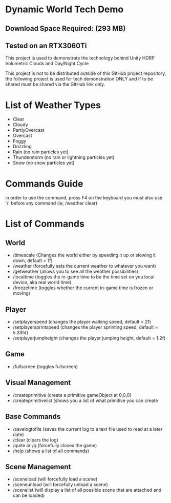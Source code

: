 # Dynamic World Tech Demo
## Download Space Required: (293 MB)
## Tested on an RTX3060Ti
This project is used to demonstrate the technology behind Unity HDRP Volumetric Clouds and Day/Night Cycle

This project is not to be distributed outside of this GitHub project repository, the following project is used for tech demonstration ONLY and if to be shared must be shared via the GitHub link only.

# List of Weather Types
- Clear
- Cloudy
- PartlyOvercast
- Overcast
- Foggy
- Drizzling
- Rain (no rain particles yet)
- Thunderstorm (no rain or lightning particles yet)
- Snow (no snow particles yet)

# Commands Guide
in order to use the command, press F4 on the keyboard
you must also use '/' before any command (ie; /weather clear)

# List of Commands

## World

- /timescale <number> (Changes the world either by speeding it up or slowing it down, default = 1f)
- /weather <string or number> (forcefully sets the current weather to whatever you want)
- /getweather (allows you to see all the weather possibilities)
- /localtime (toggles the in-game time to be the time set on you local device, aka real world time)
- /freezetime (toggles whether the current in-game time is frozen or moving)

## Player

- /setplayerspeed <number> (changes the player walking speed, default = 2f)
- /setplayersprintspeed <number> (changes the player sprinting speed, default = 5.335f)
- /setplayerjumpheight <number> (changes the player jumping height, default = 1.2f)

## Game

- /fullscreen (toggles fullscreen)

## Visual Management

- /createprimitive <string> (create a primitive gameObject at 0,0,0)
- /createprimitivelist (shows you a list of what primitive you can create

## Base Commands

- /savelogtofile (saves the current log to a text file used to read at a later date)
- /clear (clears the log)
- /quite or /q (forcefully closes the game)
- /help (shows a list of all commands)

## Scene Management

- /sceneload <string> (will forcefully load a scene)
- /sceneunload <string> (will forcefully unload a scene)
- /scenelist (will display a list of all possible scene that are attached and can be loaded)

